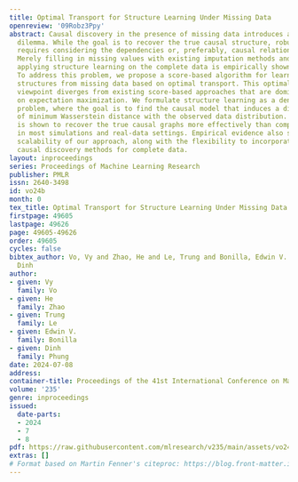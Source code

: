 ```yaml
---
title: Optimal Transport for Structure Learning Under Missing Data
openreview: '09Robz3Ppy'
abstract: Causal discovery in the presence of missing data introduces a chicken-and-egg
  dilemma. While the goal is to recover the true causal structure, robust imputation
  requires considering the dependencies or, preferably, causal relations among variables.
  Merely filling in missing values with existing imputation methods and subsequently
  applying structure learning on the complete data is empirically shown to be sub-optimal.
  To address this problem, we propose a score-based algorithm for learning causal
  structures from missing data based on optimal transport. This optimal transport
  viewpoint diverges from existing score-based approaches that are dominantly based
  on expectation maximization. We formulate structure learning as a density fitting
  problem, where the goal is to find the causal model that induces a distribution
  of minimum Wasserstein distance with the observed data distribution. Our framework
  is shown to recover the true causal graphs more effectively than competing methods
  in most simulations and real-data settings. Empirical evidence also shows the superior
  scalability of our approach, along with the flexibility to incorporate any off-the-shelf
  causal discovery methods for complete data.
layout: inproceedings
series: Proceedings of Machine Learning Research
publisher: PMLR
issn: 2640-3498
id: vo24b
month: 0
tex_title: Optimal Transport for Structure Learning Under Missing Data
firstpage: 49605
lastpage: 49626
page: 49605-49626
order: 49605
cycles: false
bibtex_author: Vo, Vy and Zhao, He and Le, Trung and Bonilla, Edwin V. and Phung,
  Dinh
author:
- given: Vy
  family: Vo
- given: He
  family: Zhao
- given: Trung
  family: Le
- given: Edwin V.
  family: Bonilla
- given: Dinh
  family: Phung
date: 2024-07-08
address:
container-title: Proceedings of the 41st International Conference on Machine Learning
volume: '235'
genre: inproceedings
issued:
  date-parts:
  - 2024
  - 7
  - 8
pdf: https://raw.githubusercontent.com/mlresearch/v235/main/assets/vo24b/vo24b.pdf
extras: []
# Format based on Martin Fenner's citeproc: https://blog.front-matter.io/posts/citeproc-yaml-for-bibliographies/
---
```

